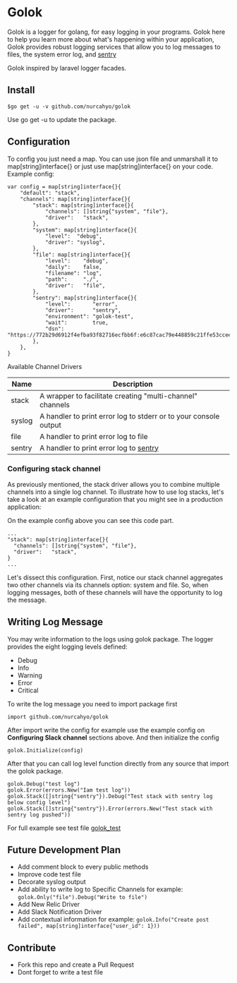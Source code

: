 # Golok
Golok is a logger for golang, for easy logging in your programs.
Golok here to help you learn more about what's happening within your application, Golok provides robust logging services that allow you to log messages to files, the system error log, and [sentry](https://sentry.io)

Golok inspired by laravel logger facades.

## Install
```
$go get -u -v github.com/nurcahyo/golok
```

Use go get -u to update the package.

## Configuration

To config you just need a map. 
You can use json file and unmarshall it to map[string]interface{} or just use map[string]interface{} on your code.
Example config:
```
var config = map[string]interface{}{
	"default": "stack",
	"channels": map[string]interface{}{
		"stack": map[string]interface{}{
			"channels": []string{"system", "file"},
			"driver":   "stack",
		},
		"system": map[string]interface{}{
			"level":  "debug",
			"driver": "syslog",
		},
		"file": map[string]interface{}{
			"level":    "debug",
			"daily":    false,
			"filename": "log",
			"path":     "./",
			"driver":   "file",
		},
		"sentry": map[string]interface{}{
			"level":       "error",
			"driver":      "sentry",
			"environment": "golok-test",
			"wait":        true,
			"dsn":         "https://772b29d6912f4efba93f82716ecfbb6f:e6c87cac79e448859c21ffe53ccee741@sentry.io/1407424",
		},
	},
}
```


Available Channel Drivers

| Name  | Description |
|-------|-------------|
| stack | A wrapper to facilitate creating "multi-channel" channels |
| syslog| A handler to print error log to stderr or to your console output |
| file  | A handler to print error log to file |
| sentry| A handler to print error log to [sentry](https://sentry.io) |

### Configuring stack channel
As previously mentioned, the stack driver allows you to combine multiple channels into a single log channel. To illustrate how to use log stacks, let's take a look at an example configuration that you might see in a production application:

On the example config above you can see this code part.

```
...
"stack": map[string]interface{}{
  "channels": []string{"system", "file"},
  "driver":   "stack",
}
...
```
Let's dissect this configuration. First, notice our stack channel aggregates two other channels via its channels option: system and file. So, when logging messages, both of these channels will have the opportunity to log the message.

## Writing Log Message

You may write information to the logs using golok package. The logger provides the eight logging levels defined:
- Debug
- Info
- Warning
- Error
- Critical

To write the log message you need to import package first
```
import github.com/nurcahyo/golok
```
After import write the config for example use the example config on **Configuring Slack channel** sections above.
And then initialize the config

```
golok.Initialize(config)
```

After that you can call log level function directly from any source that import the golok package.
```
golok.Debug("test log")
golok.Error(errors.New("Iam test log"))
golok.Stack([]string{"sentry"}).Debug("Test stack with sentry log below config level")
golok.Stack([]string{"sentry"}).Error(errors.New("Test stack with sentry log pushed"))
```

For full example see test file [golok_test](https://github.com/nurcahyo/golok/blob/master/golok_test.go)


## Future Development Plan
- Add comment block to every public methods
- Improve code test file
- Decorate syslog output
- Add ability to write log to Specific Channels for example: `golok.Only("file").Debug("Write to file")`
- Add New Relic Driver
- Add Slack Notification Driver
- Add contextual information for example: `golok.Info("Create post failed", map[string]interface{"user_id": 1}))`


## Contribute 
- Fork this repo and create a Pull Request
- Dont forget to write a test file 

